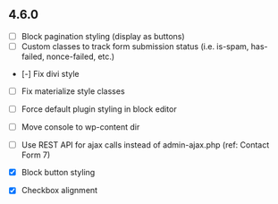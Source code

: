 ## 4.6.0

- [ ] Block pagination styling (display as buttons)
- [ ] Custom classes to track form submission status (i.e. is-spam, has-failed, nonce-failed, etc.)
- [-] Fix divi style
- [ ] Fix materialize style classes
- [ ] Force default plugin styling in block editor
- [ ] Move console to wp-content dir
- [ ] Use REST API for ajax calls instead of admin-ajax.php (ref: Contact Form 7)

- [x] Block button styling
- [x] Checkbox alignment
